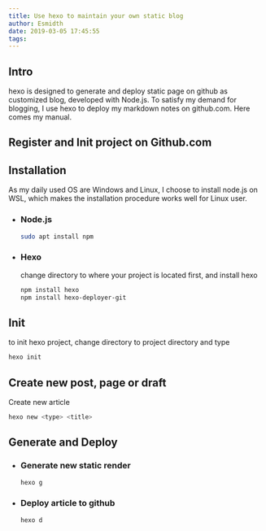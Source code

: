 ```yaml
---
title: Use hexo to maintain your own static blog
author: Esmidth
date: 2019-03-05 17:45:55
tags:
---
```



## Intro
hexo is designed to generate and deploy static page on github as customized blog, developed with Node.js.
To satisfy my demand for blogging, I use hexo to deploy my markdown notes on github.com. Here comes my manual.

## Register and Init project on Github.com

## Installation
As my daily used OS are Windows and Linux, I choose to install node.js on WSL, which makes the installation procedure works well for Linux user.
- ### Node.js
    ```bash
    sudo apt install npm
    ```
- ### Hexo
    change directory to where your project is located first, and install hexo
    ```bash
    npm install hexo
    npm install hexo-deployer-git
    ```

## Init 

to init hexo project, change directory to project directory and type

```bash
hexo init
```

## Create new post, page or draft
Create new article
```bash
hexo new <type> <title>
```
## Generate and Deploy
- ### Generate new static render
    ```bash
    hexo g
    ```
- ### Deploy article to github
    ```bash
    hexo d
    ```

